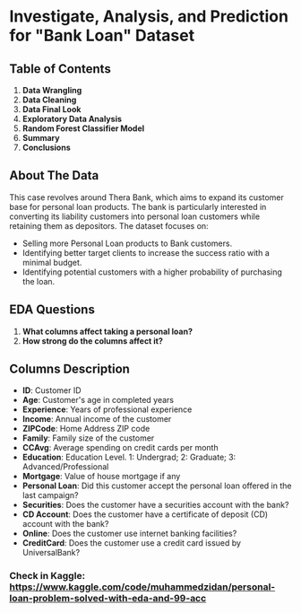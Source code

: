 # Investigate, Analysis, and Prediction for "Bank Loan" Dataset

## Table of Contents
1. **Data Wrangling**
2. **Data Cleaning**
3. **Data Final Look**
4. **Exploratory Data Analysis**
5. **Random Forest Classifier Model**
6. **Summary**
7. **Conclusions**

## About The Data
This case revolves around Thera Bank, which aims to expand its customer base for personal loan products. The bank is particularly interested in converting its liability customers into personal loan customers while retaining them as depositors. The dataset focuses on:
- Selling more Personal Loan products to Bank customers.
- Identifying better target clients to increase the success ratio with a minimal budget.
- Identifying potential customers with a higher probability of purchasing the loan.

## EDA Questions
1. **What columns affect taking a personal loan?**
2. **How strong do the columns affect it?**

## Columns Description
- **ID**: Customer ID
- **Age**: Customer's age in completed years
- **Experience**: Years of professional experience
- **Income**: Annual income of the customer
- **ZIPCode**: Home Address ZIP code
- **Family**: Family size of the customer
- **CCAvg**: Average spending on credit cards per month
- **Education**: Education Level. 1: Undergrad; 2: Graduate; 3: Advanced/Professional
- **Mortgage**: Value of house mortgage if any
- **Personal Loan**: Did this customer accept the personal loan offered in the last campaign?
- **Securities**: Does the customer have a securities account with the bank?
- **CD Account**: Does the customer have a certificate of deposit (CD) account with the bank?
- **Online**: Does the customer use internet banking facilities?
- **CreditCard**: Does the customer use a credit card issued by UniversalBank?

### Check in Kaggle: https://www.kaggle.com/code/muhammedzidan/personal-loan-problem-solved-with-eda-and-99-acc
